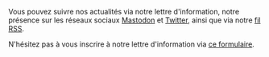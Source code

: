 Vous pouvez suivre nos actualités via notre lettre d'information, notre présence sur les réseaux sociaux <a href="https://mas.to/@accessibilityLu">Mastodon</a> et <a href="https://twitter.com/accessibilityLu">Twitter</a>, ainsi que via notre <a href="./news/feed.xml">fil RSS</a>.

N'hésitez pas à vous inscrire à notre lettre d'information via [ce formulaire](http://links.comgouv.lu/wgt/0rj1l/vrs/form?c=f8d6a8de).